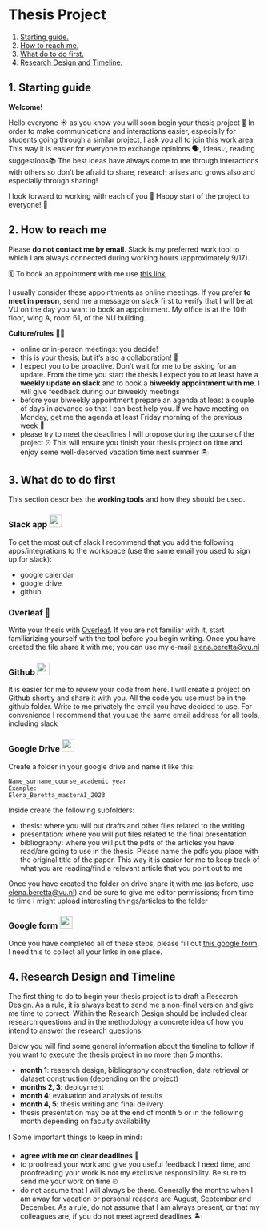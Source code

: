 # Thesis Project

1. [ Starting guide. ](#start)
2. [ How to reach me. ](#reach)
3. [ What do to do first. ](#first)
4. [ Research Design and Timeline. ](#time)

<a name="start"></a>
## 1. Starting guide

**Welcome!**

Hello everyone :sunny:
as you know you will soon begin your thesis project :rocket:
In order to make communications and interactions easier, especially for students going through a similar project, I ask you all to join [this work area](https://join.slack.com/t/thesis-project-gruppo/shared_invite/zt-2w9kbtsi9-RV0HFQFNhnXpLOOT97tCew). This way it is easier for everyone to exchange opinions
:speaking_head:, ideas:bulb:, reading suggestions:books:
The best ideas have always come to me through interactions with others so don’t be afraid to share, research arises and grows also and especially through sharing!

I look forward to working with each of you :construction_worker:
Happy start of the project to everyone! :rocket:



<a name="reach"></a>
## 2. How to reach me

Please **do not contact me by email**. Slack is my preferred work tool to which I am always connected during working hours (approximately 9/17).

🗓 To book an appointment with me use [this link](https://calendar.google.com/calendar/u/0/appointments/AcZssZ0UIotWY--1-N-QAT6DrJny_Zx6W_ODRlDvud8=).

I usually consider these appointments as online meetings. If you prefer **to meet in person**, send me a message on slack first to verify that I will be at VU on the day you want to book an appointment. My office is at the 10th floor, wing A, room 61, of the NU building.

**Culture/rules** 👩‍💻

* online or in-person meetings: you decide!
* this is your thesis, but it’s also a collaboration! :busts_in_silhouette:
* I expect you to be proactive. Don’t wait for me to be asking for an update. From the time you start the thesis I expect you to at least have a **weekly update on slack** and to book a **biweekly appointment with me**. I will give feedback during our biweekly meetings
* before your biweekly appointment prepare an agenda at least a couple of days in advance so that I can best help you. If we have meeting on Monday, get me the agenda at least Friday morning of the previous week :bookmark:
* please try to meet the deadlines I will propose during the course of the project :alarm_clock: This will ensure you finish your thesis project on time and enjoy some well-deserved vacation time next summer 🏝️


<a name="first"></a>
## 3. What do to do first

This section describes the **working tools** and how they should be used.

### Slack app <img src="https://emoji.slack-edge.com/T0478UF0N80/slack/7d462d2443.png" width="25">

To get the most out of slack I recommend that you add the following apps/integrations to the workspace (use the same email you used to sign up for slack):
* google calendar
* google drive
* github
  
### Overleaf :leaves:
Write your thesis with [Overleaf](https://www.overleaf.com/). If you are not familiar with it, start familiarizing yourself with the tool before you begin writing. Once you have created the file share it with me; you can use my e-mail elena.beretta@vu.nl

### Github <img src="https://emoji.slack-edge.com/T0478UF0N80/github/6030952033273d03.png" width="25">
It is easier for me to review your code from here. I will create a project on Github shortly and share it with you. All the code you use must be in the github folder. Write to me privately the email you have decided to use. For convenience I recommend that you use the same email address for all tools, including slack

### Google Drive <img src="https://emoji.slack-edge.com/T0478UF0N80/google-drive/1b5371cac20a4325.png" width="25">
Create a folder in your google drive and name it like this:
```
Name_surname_course_academic year
Example:
Elena_Beretta_masterAI_2023
```
Inside create the following subfolders:
* thesis: where you will put drafts and other files related to the writing
* presentation: where you will put files related to the final presentation
* bibliography: where you will put the pdfs of the articles you have read/are going to use in the thesis. Please name the pdfs you place with the original title of the paper. This way it is easier for me to keep track of what you are reading/find a relevant article that you point out to me

Once you have created the folder on drive share it with me (as before, use elena.beretta@vu.nl) and be sure to give me editor permissions; from time to time I might upload interesting things/articles to the folder

### Google form <img src="https://emoji.slack-edge.com/T0478UF0N80/google-forms/d8327670b1b047cd.png" width="25">
Once you have completed all of these steps, please fill out [this google form](https://docs.google.com/forms/d/e/1FAIpQLSfEXOOtH-ObOQNlUWbiDEGYZdAQxB4YmZCR8BvbwWzNtDuIeQ/viewform). I need this to collect all your links in one place.


<a name="time"></a>
## 4. Research Design and Timeline

The first thing to do to begin your thesis project is to draft a Research Design. As a rule, it is always best to send me a non-final version and give me time to correct. Within the Research Design should be included clear research questions and in the methodology a concrete idea of how you intend to answer the research questions.

Below you will find some general information about the timeline to follow if you want to execute the thesis project in no more than 5 months:
* **month 1**: research design, bibliography construction, data retrieval or dataset construction (depending on the project)
* **months 2, 3**: deployment
* **month 4**: evaluation and analysis of results
* **month 4, 5**: thesis writing and final delivery
* thesis presentation may be at the end of month 5 or in the following month depending on faculty availability

:exclamation: Some important things to keep in mind:
* **agree with me on clear deadlines** :date:
* to proofread your work and give you useful feedback I need time, and proofreading your work is not my exclusive responsibility. Be sure to send me your work on time :alarm_clock:
* do not assume that I will always be there. Generally the months when I am away for vacation or personal reasons are August, September and December. As a rule, do not assume that I am always present, or that my colleagues are, if you do not meet agreed deadlines :desert_island:

